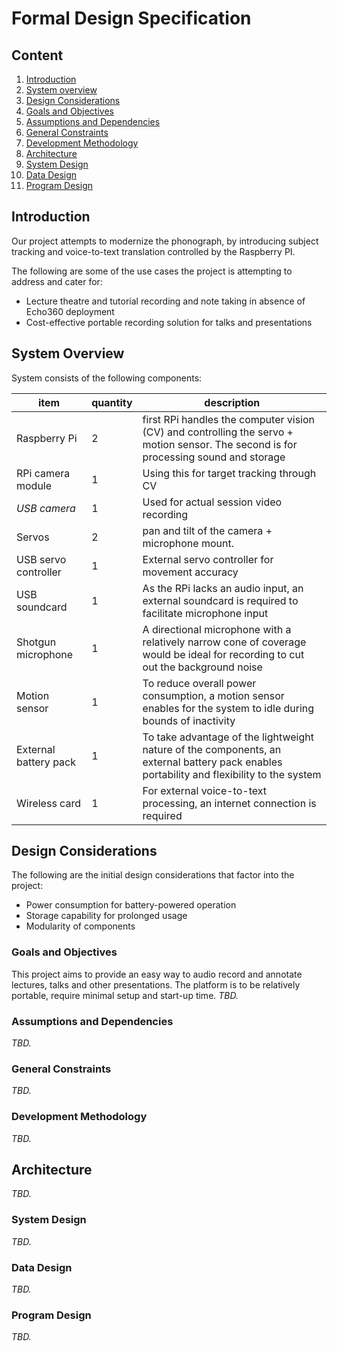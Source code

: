 # Formal Design Specification

## Content
1. [Introduction](#introduction)
2. [System overview](#system-overview)
3. [Design Considerations](#design-considerations)
4. [Goals and Objectives](#goals-and-objectives)
5. [Assumptions and Dependencies](#assumptions-and-dependencies)
6. [General Constraints](#general-constraints)
7. [Development Methodology](#development-methodology)
8. [Architecture](#Architecture)
9. [System Design](#system-design)
10. [Data Design](#data-design)
11. [Program Design](#program-design)

## <a id="introduction"></a>Introduction

Our project attempts to modernize the phonograph, by introducing subject tracking and voice-to-text translation controlled by the Raspberry PI. 

The following are some of the use cases the project is attempting to address and cater for:

* Lecture theatre and tutorial recording and note taking in absence of Echo360 deployment
* Cost-effective portable recording solution for talks and presentations

## <a id="system-overview"></a>System Overview

System consists of the following components:

item | quantity | description
-----|----------|------------
Raspberry Pi | 2 | first RPi handles the computer vision (CV) and controlling the servo + motion sensor. The second is for processing sound and storage
RPi camera module | 1 | Using this for target tracking through CV
_USB camera_ | 1 | Used for actual session video recording
Servos | 2 | pan and tilt of the camera + microphone mount.
USB servo controller | 1 | External servo controller for movement accuracy
USB soundcard | 1 | As the RPi lacks an audio input, an external soundcard is required to facilitate microphone input
Shotgun microphone | 1 | A directional microphone with a relatively narrow cone of coverage would be ideal for recording to cut out the background noise
Motion sensor | 1 | To reduce overall power consumption, a motion sensor enables for the system to idle during bounds of inactivity
External battery pack | 1 | To take advantage of the lightweight nature of the components, an external battery pack enables portability and flexibility to the system
Wireless card | 1 | For external voice-to-text processing, an internet connection is required

## <a id="design-considerations"></a>Design Considerations

The following are the initial design considerations that factor into the project:

* Power consumption for battery-powered operation
* Storage capability for prolonged usage
* Modularity of components

### <a id="goals-and-objectives"></a>Goals and Objectives

This project aims to provide an easy way to audio record and annotate lectures, talks and other presentations. The platform is to be relatively portable, require minimal setup and start-up time.
_TBD._

### <a id="assumptions-and-dependencies"></a>Assumptions and Dependencies

_TBD._

### <a id="general-constraints"></a>General Constraints

_TBD._

### <a id="development-methodology"></a>Development Methodology

_TBD._

## <a id="architecture"></a>Architecture

_TBD._

### <a id="system-design"></a>System Design

_TBD._

### <a id="data-design"></a>Data Design

_TBD._

### <a id="program-design"></a>Program Design

_TBD._
